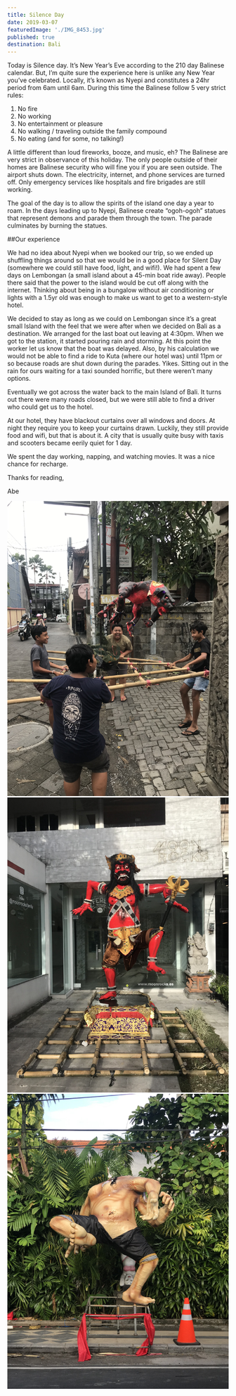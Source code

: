 ```yaml
---
title: Silence Day
date: 2019-03-07
featuredImage: './IMG_8453.jpg'
published: true
destination: Bali
---
```

Today is Silence day. It’s New Year’s Eve according to the 210 day Balinese calendar. But, I’m quite sure the experience here is unlike any New Year you’ve celebrated. Locally, it’s known as Nyepi and constitutes a 24hr period from 6am until 6am. During this time the Balinese follow 5 very strict rules:

1) No fire
2) No working
3) No entertainment or pleasure
4) No walking / traveling outside the family compound
5) No eating (and for some, no talking!)

A little different than loud fireworks, booze, and music, eh? The Balinese are very strict in observance of this holiday. The only people outside of their homes are Balinese security who will fine you if you are seen outside. The airport shuts down. The electricity, internet, and phone services are turned off. Only emergency services like hospitals and fire brigades are still working.

The goal of the day is to allow the spirits of the island one day a year to roam. In the days leading up to Nyepi, Balinese create “ogoh-ogoh” statues that represent demons and parade them through the town. The parade culminates by burning the statues.

##Our experience 

We had no idea about Nyepi when we booked our trip, so we ended up shuffling things around so that we would be in a good place for Silent Day (somewhere we could still have food, light, and wifi!). We had spent a few days on Lembongan (a small island about a 45-min boat ride away). People there said that the power to the island would be cut off along with the internet. Thinking about being in a bungalow without air conditioning or lights with a 1.5yr old was enough to make us want to get to a western-style hotel. 

We decided to stay as long as we could on Lembongan since it’s a great small Island with the feel that we were after when we decided on Bali as a destination. We arranged for the last boat out leaving at 4:30pm. When we got to the station, it started pouring rain and storming. At this point the worker let us know that the boat was delayed. Also, by his calculation we would not be able to find a ride to Kuta (where our hotel was) until 11pm or so because roads are shut down during the parades. Yikes. Sitting out in the rain for ours waiting for a taxi sounded horrific, but there weren’t many options. 

Eventually we got across the water back to the main Island of Bali. It turns out there were many roads closed, but we were still able to find a driver who could get us to the hotel. 

At our hotel, they have blackout curtains over all windows and doors. At night they require you to keep your curtains drawn. Luckily, they still provide food and wifi, but that is about it. A city that is usually quite busy with taxis and scooters became eerily quiet for 1 day.

We spent the day working, napping, and watching movies. It was a nice chance for recharge.

Thanks for reading,

Abe

![IMG_5309](IMG_5309.jpg)
<br/>
![IMG_2941](IMG_2941.jpg)
<br/>
![IMG_0755](IMG_0755.jpg)
